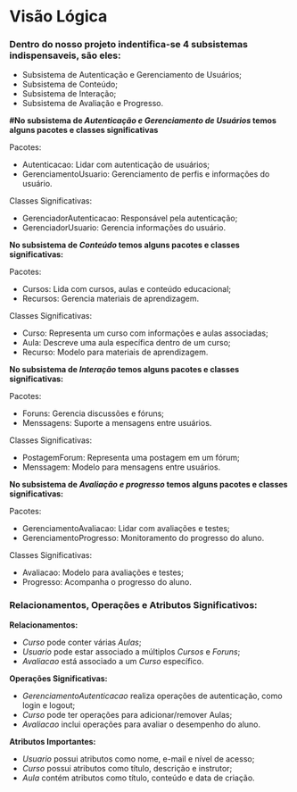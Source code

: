 # Visão Lógica
### Dentro do nosso projeto indentifica-se 4 subsistemas indispensaveis, são eles:
- Subsistema de Autenticação e Gerenciamento de Usuários;  
- Subsistema de Conteúdo;  
- Subsistema de Interação;  
- Subsistema de Avaliação e Progresso.

**#No subsistema de *Autenticação e Gerenciamento de Usuários* temos alguns pacotes e classes significativas** 

Pacotes:
- Autenticacao: Lidar com autenticação de usuários;   
- GerenciamentoUsuario: Gerenciamento de perfis e informações do usuário.

Classes Significativas:
- GerenciadorAutenticacao: Responsável pela autenticação;  
- GerenciadorUsuario: Gerencia informações do usuário.

**No subsistema de *Conteúdo* temos alguns pacotes e classes significativas:**  

Pacotes:
- Cursos: Lida com cursos, aulas e conteúdo educacional;  
- Recursos: Gerencia materiais de aprendizagem.  

Classes Significativas:
- Curso: Representa um curso com informações e aulas associadas;  
- Aula: Descreve uma aula específica dentro de um curso;  
- Recurso: Modelo para materiais de aprendizagem.  

**No subsistema de *Interação* temos alguns pacotes e classes significativas:**  

Pacotes:
- Foruns: Gerencia discussões e fóruns;  
- Menssagens: Suporte a mensagens entre usuários.  

Classes Significativas:
- PostagemForum: Representa uma postagem em um fórum;  
- Menssagem: Modelo para mensagens entre usuários.  

**No subsistema de *Avaliação e progresso* temos alguns pacotes e classes significativas:**  

Pacotes:
- GerenciamentoAvaliacao: Lidar com avaliações e testes;  
- GerenciamentoProgresso: Monitoramento do progresso do aluno.  

Classes Significativas:
- Avaliacao: Modelo para avaliações e testes;  
- Progresso: Acompanha o progresso do aluno.  


### Relacionamentos, Operações e Atributos Significativos:  

**Relacionamentos:**
- *Curso* pode conter várias *Aulas*;  
- *Usuario* pode estar associado a múltiplos *Cursos* e *Foruns*;  
- *Avaliacao* está associado a um *Curso* específico.  
  
**Operações Significativas:**
- *GerenciamentoAutenticacao* realiza operações de autenticação, como login e logout;  
- *Curso* pode ter operações para adicionar/remover Aulas;  
- *Avaliacao* inclui operações para avaliar o desempenho do aluno.  
  
**Atributos Importantes:**
- *Usuario* possui atributos como nome, e-mail e nível de acesso;  
- *Curso* possui atributos como título, descrição e instrutor;  
- *Aula* contém atributos como título, conteúdo e data de criação.
